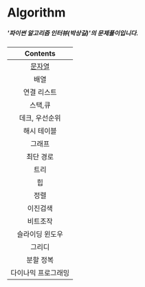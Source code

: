 # Algorithm

##### '파이썬 알고리즘 인터뷰(박상길)'의 문제풀이입니다.

|Contents|
|:---:|
|[문자열](https://github.com/minjung-s/Algorithm/tree/master/1.%EB%AC%B8%EC%9E%90%EC%97%B4)|
|배열|
|연결 리스트|
|스택,큐|
|데크, 우선순위|
|해시 테이블|
|그래프|
|최단 경로|
|트리|
|힙|
|정렬|
|이진검색|
|비트조작|
|슬라이딩 윈도우|
|그리디|
|분할 정복|
|다이나믹 프로그래밍|
